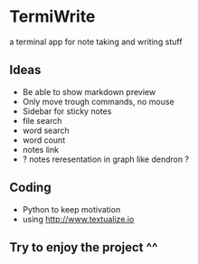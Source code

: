 # TermiWrite
a terminal app for note taking and writing stuff

## Ideas
- Be able to show markdown preview
- Only move trough commands, no mouse
- Sidebar for sticky notes
- file search
- word search
- word count
- notes link
- ? notes reresentation in graph like dendron ?

## Coding
- Python to keep motivation
- using http://www.textualize.io


## Try to enjoy the project ^^
